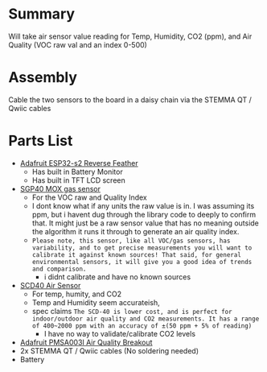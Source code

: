 # Summary
Will take air sensor value reading for Temp, Humidity, CO2 (ppm), and Air Quality (VOC raw val and an index 0-500)

# Assembly
Cable the two sensors to the board in a daisy chain via the STEMMA QT / Qwiic cables

# Parts List
* [Adafruit ESP32-s2 Reverse Feather](https://www.adafruit.com/product/5345)
  * Has built in Battery Monitor
  * Has built in TFT LCD screen  
* [SGP40 MOX gas sensor](https://www.adafruit.com/product/4829) 
  * For the VOC raw and Quality Index
  * I dont know what if any units the raw value is in. I was assuming its ppm, but i havent dug through the library code to deeply to confirm that.  It might just be a raw sensor value that has no meaning outside the algorithm it runs it through to generate an air quality index.
  * `Please note, this sensor, like all VOC/gas sensors, has variability, and to get precise measurements you will want to calibrate it against known sources! That said, for general environmental sensors, it will give you a good idea of trends and comparison.` 
    * i didnt calibrate and have no known sources
* [SCD40 Air Sensor](https://www.adafruit.com/product/5187)
  * For temp, humity, and CO2
  * Temp and Humidity seem accurateish,  
  * spec claims `The SCD-40 is lower cost, and is perfect for indoor/outdoor air quality and CO2 measurements. It has a range of 400~2000 ppm with an accuracy of ±(50 ppm + 5% of reading)`
    * I have no way to validate/calibrate CO2 levels
* [Adafruit PMSA003I Air Quality Breakout](https://www.adafruit.com/product/4632)
* 2x STEMMA QT / Qwiic cables (No soldering needed)
* Battery


